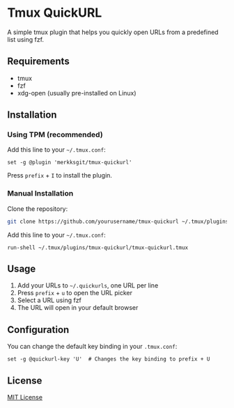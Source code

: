 # Tmux QuickURL

A simple tmux plugin that helps you quickly open URLs from a predefined list using fzf.

## Requirements

- tmux
- fzf
- xdg-open (usually pre-installed on Linux)

## Installation

### Using TPM (recommended)

Add this line to your `~/.tmux.conf`:

```tmux
set -g @plugin 'merkksgit/tmux-quickurl'
```

Press `prefix` + `I` to install the plugin.

### Manual Installation

Clone the repository:

```bash
git clone https://github.com/yourusername/tmux-quickurl ~/.tmux/plugins/tmux-quickurl
```

Add this line to your `~/.tmux.conf`:

```tmux
run-shell ~/.tmux/plugins/tmux-quickurl/tmux-quickurl.tmux
```

## Usage

1. Add your URLs to `~/.quickurls`, one URL per line
2. Press `prefix` + `u` to open the URL picker
3. Select a URL using fzf
4. The URL will open in your default browser

## Configuration

You can change the default key binding in your `.tmux.conf`:

```tmux
set -g @quickurl-key 'U'  # Changes the key binding to prefix + U
```

## License

[MIT License](https://mit-license.org/)
